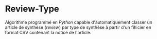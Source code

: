 # Review-Type
Algorithme programmé en _Python_ capable d'automatiquement classer un article de synthèse (_review_) par type de synthèse à partir d'un fihicier en format CSV contenant la notice de l'article.
